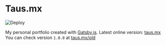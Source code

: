 # Taus.mx

![Deploy](https://github.com/sdegetaus/taus.mx/workflows/Deploy/badge.svg?branch=master)

My personal portfolio created with [Gatsby.js](https://www.gatsbyjs.org/).
Latest online version: [taus.mx](https://taus.mx)
You can check version `1.0.0` at [taus.mx/old](https://taus.mx/old)
